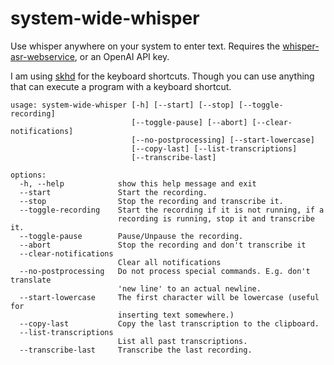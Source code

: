 # system-wide-whisper
Use whisper anywhere on your system to enter text. Requires the [whisper-asr-webservice](https://github.com/ahmetoner/whisper-asr-webservice), or an OpenAI API key.

I am using [skhd](https://github.com/koekeishiya/skhd) for the keyboard shortcuts. Though you can use anything that can execute a program with a keyboard shortcut.

```
usage: system-wide-whisper [-h] [--start] [--stop] [--toggle-recording]
                           [--toggle-pause] [--abort] [--clear-notifications]
                           [--no-postprocessing] [--start-lowercase]
                           [--copy-last] [--list-transcriptions]
                           [--transcribe-last]

options:
  -h, --help            show this help message and exit
  --start               Start the recording.
  --stop                Stop the recording and transcribe it.
  --toggle-recording    Start the recording if it is not running, if a
                        recording is running, stop it and transcribe it.
  --toggle-pause        Pause/Unpause the recording.
  --abort               Stop the recording and don't transcribe it
  --clear-notifications
                        Clear all notifications
  --no-postprocessing   Do not process special commands. E.g. don't translate
                        'new line' to an actual newline.
  --start-lowercase     The first character will be lowercase (useful for
                        inserting text somewhere.)
  --copy-last           Copy the last transcription to the clipboard.
  --list-transcriptions
                        List all past transcriptions.
  --transcribe-last     Transcribe the last recording.
  ```
